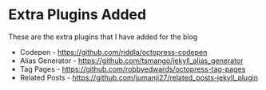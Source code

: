 # Extra Plugins Added

These are the extra plugins that I have added for the blog

- Codepen         - https://github.com/riddla/octopress-codepen
- Alias Generator - https://github.com/tsmango/jekyll_alias_generator
- Tag Pages       - https://github.com/robbyedwards/octopress-tag-pages
- Related Posts   - https://github.com/jumanji27/related_posts-jekyll_plugin